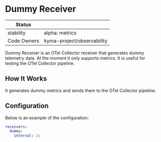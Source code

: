 # Dummy Receiver

| Status      |                            |
|-------------|----------------------------|
| stability   | alpha: metrics             |
| Code Owners | kyma-project/observability |

Dummy Receiver is an OTel Collector receiver that generates dummy telemetry data. At the moment it only supports metrics. It is useful for testing
the OTel Collector pipeline.

## How It Works

It generates dummy metrics and sends them to the OTel Collector pipeline.

## Configuration

Below is an example of the configuration:

```yaml
receivers:
  dummy:
    interval: 2s
```
